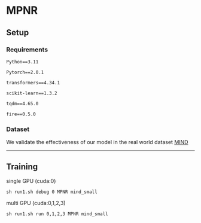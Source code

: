# MPNR

## Setup

### Requirements
```Python==3.11```

```Pytorch==2.0.1```

```transformers==4.34.1```

```scikit-learn==1.3.2```

```tqdm==4.65.0```

```fire==0.5.0```

### Dataset
We validate the effectiveness of our model in the real world dataset [MIND](https://msnews.github.io/)

___
## Training

single GPU (cuda:0)
```
sh run1.sh debug 0 MPNR mind_small
```

multi GPU (cuda:0,1,2,3)
```
sh run1.sh run 0,1,2,3 MPNR mind_small
```